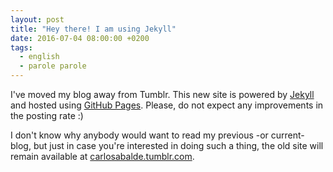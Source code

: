 ```yaml
---
layout: post
title: "Hey there! I am using Jekyll"
date: 2016-07-04 08:00:00 +0200
tags:
  - english
  - parole parole
---
```


I've moved my blog away from Tumblr. This new site is powered by [Jekyll](https://jekyllrb.com) and hosted using [GitHub Pages](https://pages.github.com). Please, do not expect any improvements in the posting rate :)

<!--more-->

I don't know why anybody would want to read my previous -or current- blog, but just in case you're interested in doing such a thing, the old site will remain available at [carlosabalde.tumblr.com](http://carlosabalde.tumblr.com).
